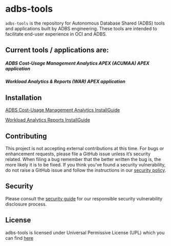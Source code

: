# adbs-tools

`adbs-tools` is the repository for Autonomous Database Shared (ADBS) tools and applications built by ADBS engineering. 
These tools are intended to facilitate end-user experience in OCI and ADBS.

## Current tools / applications are:

##### ADBS Cost-Usage Management Analytics APEX (ACUMAA) APEX application
##### Workload Analytics & Reports (WAR) APEX application

## Installation

[ADBS Cost-Usage Management Analytics InstallGuide](https://github.com/oracle-samples/adbs-tools/blob/main/ACUMAA/ADBS_Cost-Usage_Management_Analytics_InstallGuide.pdf)

[Workload Analytics Reports InstallGuide](https://github.com/oracle-samples/adbs-tools/blob/main/WAR/Workload_Analytics_Reports_InstallGuide.pdf)

## Contributing

This project is not accepting external contributions at this time. For bugs or enhancement requests, please file a GitHub issue unless it’s security related. When filing a bug remember that the better written the bug is, the more likely it is to be fixed. If you think you’ve found a security vulnerability, do not raise a GitHub issue and follow the instructions in our [security policy](./SECURITY.md).

## Security
Please consult the [security guide](https://github.com/oracle-samples/adbs-tools/SECURITY.md) for our responsible security vulnerability disclosure process.

## License
adbs-tools is licensed under Universal Permissive License (UPL) which you can find [here](https://github.com/oracle-samples/adbs-tools/LICENSE.txt)
